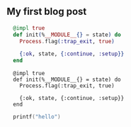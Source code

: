 ## My first blog post


```elixir
  @impl true
  def init(%__MODULE__{} = state) do
    Process.flag(:trap_exit, true)

    {:ok, state, {:continue, :setup}}
  end
```

```
  @impl true
  def init(%__MODULE__{} = state) do
    Process.flag(:trap_exit, true)

    {:ok, state, {:continue, :setup}}
  end
```

```c++
  printf("hello")
```
